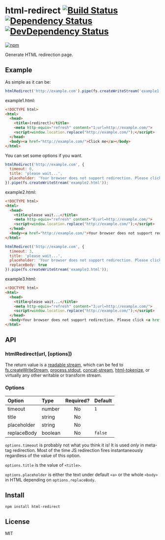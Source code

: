 # html-redirect [![Build Status][travis-badge]][travis] [![Dependency Status][david-badge]][david] [![DevDependency Status][david-dev-badge]][david-dev]

[![npm](https://nodei.co/npm/html-redirect.png)](https://nodei.co/npm/html-redirect/)

[travis-badge]: https://travis-ci.org/eush77/html-redirect.svg
[travis]: https://travis-ci.org/eush77/html-redirect
[david-badge]: https://david-dm.org/eush77/html-redirect.png
[david]: https://david-dm.org/eush77/html-redirect
[david-dev-badge]: https://david-dm.org/eush77/html-redirect/dev-status.png
[david-dev]: https://david-dm.org/eush77/html-redirect#info=devDependencies

Generate HTML redirection page.

## Example

As simple as it can be:
```js
htmlRedirect('http://example.com').pipe(fs.createWriteStream('example1.html'));
```

example1.html:
```html
<!DOCTYPE html>
<html>
  <head>
    <title>(redirect)</title>
    <meta http-equiv="refresh" content="1;url=http://example.com/">
    <script>window.location.replace("http://example.com/");</script>
  </head>
  <body><a href="http://example.com/">Click me</a></body>
</html>
```

You can set some options if you want.
```js
htmlRedirect('http://example.com', {
  timeout: 0,
  title: 'please wait...',
  placeholder: 'Your browser does not support redirection. Please click this link.'
}).pipe(fs.createWriteStream('example2.html'));
```

example2.html:
```html
<!DOCTYPE html>
<html>
  <head>
    <title>please wait...</title>
    <meta http-equiv="refresh" content="0;url=http://example.com/">
    <script>window.location.replace("http://example.com/");</script>
  </head>
  <body><a href="http://example.com/">Your browser does not support redirection. Please click this link.</a></body>
</html>
```

```js
htmlRedirect('http://example.com', {
  timeout: 3,
  title: 'please wait...',
  placeholder: 'Your browser does not support redirection. Please click <a href="http://example.com">this link</a>.',
  replaceBody: true
}).pipe(fs.createWriteStream('example3.html'));
```

example3.html:
```html
<!DOCTYPE html>
<html>
  <head>
    <title>please wait...</title>
    <meta http-equiv="refresh" content="3;url=http://example.com/">
    <script>window.location.replace("http://example.com/");</script>
  </head>
  <body>Your browser does not support redirection. Please click <a href="http://example.com">this link</a>.</body>
</html>
```

## API

### htmlRedirect(url, [options])

The return value is a [readable stream](http://nodejs.org/api/stream.html#stream_class_stream_readable), which can be fed to [fs.createWriteStream](http://nodejs.org/api/fs.html#fs_fs_createwritestream_path_options), [process.stdout](http://nodejs.org/api/process.html#process_process_stdout), [concat-stream](https://www.npmjs.org/package/concat-stream), [html-tokenize](https://npmjs.org/package/html-tokenize), or virtually any other writable or transform stream.

### Options

| Option      | Type    | Required? | Default |
| :---------- | :------ | :-------: | :------ |
| timeout     | number  | No        | `1`     |
| title       | string  | No        |         |
| placeholder | string  | No        |         |
| replaceBody | boolean | No        | `false` |

`options.timeout` is probably not what you think it is! It is used *only* in meta-tag redirection. Most of the time JS redirection fires instantaneously regardless of the value of this option.

`options.title` is the value of `<title>`.

`options.placeholder` is either the text under default `<a>` or the whole `<body>` in HTML depending on `options.replaceBody`.

## Install

```shell
npm install html-redirect
```

## License

MIT